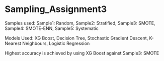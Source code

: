 # Sampling_Assignment3

Samples used:
Sample1: Random,
Sample2: Stratified,
Sample3: SMOTE,
Sample4: SMOTE-ENN,
Sample5: Systematic

Models Used:
XG Boost,
Decision Tree,
Stochastic Gradient Descent,
K-Nearest Neighbours,
Logistic Regression

Highest accuracy is achieved by using XG Boost against Sample3: SMOTE
